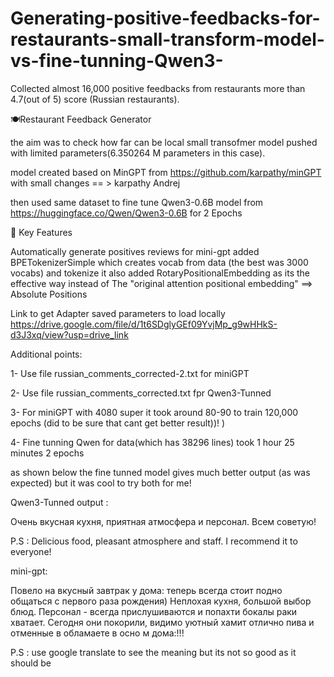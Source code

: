 # Generating-positive-feedbacks-for-restaurants-small-transform-model-vs-fine-tunning-Qwen3-

Collected almost 16,000 positive feedbacks from restaurants more than 4.7(out of 5) score (Russian restaurants).

🍽️Restaurant Feedback Generator

the aim was to check how far can be local small transofmer model pushed with limited parameters(6.350264 M parameters in this case).

model created based on MinGPT from https://github.com/karpathy/minGPT with small changes == > karpathy Andrej

then used same dataset to fine tune Qwen3-0.6B model from https://huggingface.co/Qwen/Qwen3-0.6B for 2 Epochs 

🎯 Key Features

Automatically generate positives reviews 
for mini-gpt added BPETokenizerSimple which creates vocab from data (the best was 3000 vocabs) and tokenize it
also added RotaryPositionalEmbedding as its the effective way instead of The "original attention positional embedding" ==> Absolute Positions

Link to get Adapter saved parameters to load locally 
https://drive.google.com/file/d/1t6SDglyGEf09YvjMp_g9wHHkS-d3J3xq/view?usp=drive_link

Additional points:

1- Use file russian_comments_corrected-2.txt for miniGPT 

2- Use file russian_comments_corrected.txt  fpr Qwen3-Tunned

3- For miniGPT with 4080 super it took around 80-90 to train 120,000 epochs (did to be sure that cant get better result))! )

4- Fine tunning Qwen for data(which has 38296 lines) took 1 hour 25 minutes 2 epochs

as shown below the fine tunned model gives much better output (as was expected) but it was cool to try both for me!

Qwen3-Tunned output :

Очень вкусная кухня, приятная атмосфера и персонал. Всем советую!

P.S : Delicious food, pleasant atmosphere and staff. I recommend it to everyone!

mini-gpt:

Повело на вкусный завтрак у дома: теперь всегда стоит подно общаться с первого раза рождения) 
 Неплохая кухня, большой выбор блюд. Персонал - всегда прислушиваются и попахти бокалы раки хватает. 
 Сегодня они покорили, видимо уютный хамит отлично пива и отменные в обламаете в осно м дома:!!!
 
 P.S : use google translate to see the meaning but its not so good as it should be
